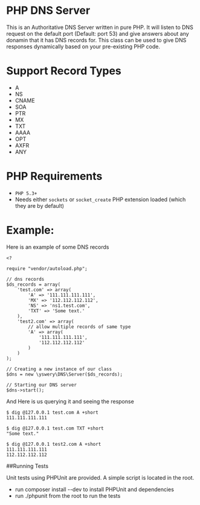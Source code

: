 PHP DNS Server
==============

This is an Authoritative DNS Server written in pure PHP.
It will listen to DNS request on the default port (Default: port 53) and give answers about any donamin that it has DNS records for.
This class can be used to give DNS responses dynamically based on your pre-existing PHP code.

Support Record Types
====================

* A
* NS
* CNAME
* SOA
* PTR
* MX
* TXT
* AAAA
* OPT
* AXFR
* ANY

PHP Requirements
================

* `PHP 5.3+`
* Needs either `sockets` or `socket_create` PHP extension loaded (which they are by default)

Example:
========
Here is an example of some DNS records
```
<?

require "vendor/autoload.php";

// dns records
$ds_records = array(
    'test.com' => array(
        'A' => '111.111.111.111',
        'MX' => '112.112.112.112',
        'NS' => 'ns1.test.com',
        'TXT' => 'Some text.'
    ),
    'test2.com' => array(
        // allow multiple records of same type
        'A' => array(
            '111.111.111.111',
            '112.112.112.112'
        )
    )
);

// Creating a new instance of our class
$dns = new \yswery\DNS\Server($ds_records);

// Starting our DNS server
$dns->start();
```

And Here is us querying it and seeing the response
```
$ dig @127.0.0.1 test.com A +short
111.111.111.111

$ dig @127.0.0.1 test.com TXT +short
"Some text."

$ dig @127.0.0.1 test2.com A +short
111.111.111.111
112.112.112.112
```

##Running Tests

Unit tests using PHPUnit are provided. A simple script is located in the root.

* run composer install --dev to install PHPUnit and dependencies
* run ./phpunit from the root to run the tests
